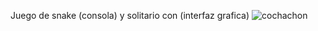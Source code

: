 Juego de snake (consola) y solitario con (interfaz grafica) 
![cochachon](https://github.com/user-attachments/assets/62efa5c1-765e-401a-890b-c22b073f15da)


